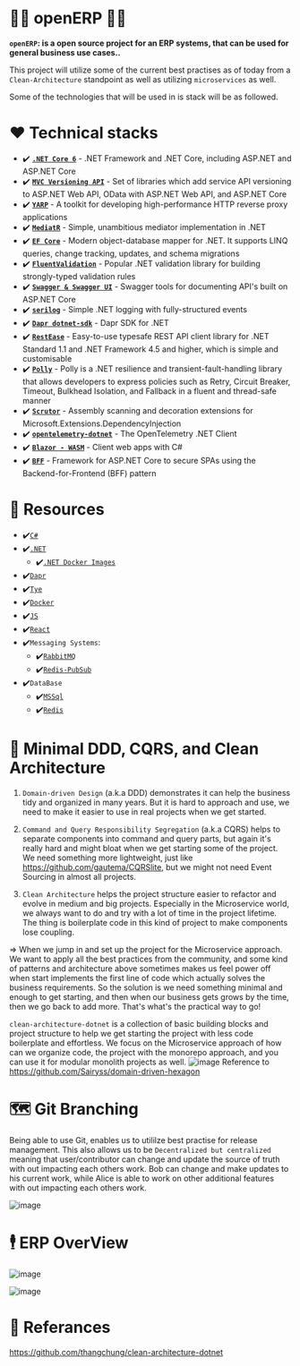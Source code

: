 # 👨‍💼 openERP 👩‍💼
**`openERP`: is a open source project for an ERP systems, that can be used for general business use cases..**

This project will utilize some of the current best practises as of today from a `Clean-Architecture` standpoint as well as utilizing `microservices` as well.

Some of the technologies that will be used in is stack will be as followed. 

# :hearts: Technical stacks
- ✔️ **[`.NET Core 6`](https://dotnet.microsoft.com/download)** - .NET Framework and .NET Core, including ASP.NET and ASP.NET Core
- ✔️ **[`MVC Versioning API`](https://github.com/microsoft/aspnet-api-versioning)** - Set of libraries which add service API versioning to ASP.NET Web API, OData with ASP.NET Web API, and ASP.NET Core
- ✔️ **[`YARP`](https://github.com/microsoft/reverse-proxy)** - A toolkit for developing high-performance HTTP reverse proxy applications
- ✔️ **[`MediatR`](https://github.com/jbogard/MediatR)** - Simple, unambitious mediator implementation in .NET
- ✔️ **[`EF Core`](https://github.com/dotnet/efcore)** - Modern object-database mapper for .NET. It supports LINQ queries, change tracking, updates, and schema migrations
- ✔️ **[`FluentValidation`](https://github.com/FluentValidation/FluentValidation)** - Popular .NET validation library for building strongly-typed validation rules
- ✔️ **[`Swagger & Swagger UI`](https://github.com/domaindrivendev/Swashbuckle.AspNetCore)** - Swagger tools for documenting API's built on ASP.NET Core
- ✔️ **[`serilog`](https://github.com/serilog/serilog)** - Simple .NET logging with fully-structured events
- ✔️ **[`Dapr dotnet-sdk`](https://github.com/dapr/dotnet-sdk)** - Dapr SDK for .NET
- ✔️ **[`RestEase`](https://github.com/canton7/RestEase)** - Easy-to-use typesafe REST API client library for .NET Standard 1.1 and .NET Framework 4.5 and higher, which is simple and customisable
- ✔️ **[`Polly`](https://github.com/App-vNext/Polly)** - Polly is a .NET resilience and transient-fault-handling library that allows developers to express policies such as Retry, Circuit Breaker, Timeout, Bulkhead Isolation, and Fallback in a fluent and thread-safe manner
- ✔️ **[`Scrutor`](https://github.com/khellang/Scrutor)** - Assembly scanning and decoration extensions for Microsoft.Extensions.DependencyInjection
- ✔️ **[`opentelemetry-dotnet`](https://github.com/open-telemetry/opentelemetry-dotnet)** - The OpenTelemetry .NET Client
- ✔️ **[`Blazor - WASM`](https://dotnet.microsoft.com/apps/aspnet/web-apps/blazor)** - Client web apps with C#
- ✔️ **[`BFF`](https://github.com/DuendeSoftware/BFF)** - Framework for ASP.NET Core to secure SPAs using the Backend-for-Frontend (BFF) pattern

# 🧰 Resources
- ✔️[`C#`](https://docs.microsoft.com/en-us/dotnet/csharp/)
- ✔️[`.NET`](https://github.com/dotnet/runtime)
  - ✔️[`.NET Docker Images`](https://github.com/dotnet/dotnet-docker)
- ✔️[`Dapr`](https://dapr.io/)
- ✔️[`Tye`](https://github.com/dotnet/tye)
- ✔️[`Docker`](https://www.docker.com/)
- ✔️[`JS`](https://www.javascript.com/)
- ✔️[`React`](https://reactjs.org/)
- ✔️`Messaging Systems`: 
  - ✔️[`RabbitMQ`](https://www.rabbitmq.com/)
  - ✔️[`Redis-PubSub`](https://redis.io/topics/pubsub)
- ✔️`DataBase`
  - ✔️[`MSSql`](https://www.microsoft.com/en-us/sql-server/sql-server-downloads)
  - ✔️[`Redis`](https://redis.io/)

# 🎇 Minimal DDD, CQRS, and Clean Architecture

1. `Domain-driven Design` (a.k.a DDD) demonstrates it can help the business tidy and organized in many years. But it is hard to approach and use, we need to make it easier to use in real projects when we get started.

2. `Command and Query Responsibility Segregation` (a.k.a CQRS) helps to separate components into command and query parts, but again it's really hard and might bloat when we get starting some of the project. We need something more lightweight, just like https://github.com/gautema/CQRSlite, but we might not need Event Sourcing in almost all projects.

3. `Clean Architecture` helps the project structure easier to refactor and evolve in medium and big projects. Especially in the Microservice world, we always want to do and try with a lot of time in the project lifetime. The thing is boilerplate code in this kind of project to make components lose coupling.

=> When we jump in and set up the project for the Microservice approach. We want to apply all the best practices from the community, and some kind of patterns and architecture above sometimes makes us feel power off when start implements the first line of code which actually solves the business requirements. So the solution is we need something minimal and enough to get starting, and then when our business gets grows by the time, then we go back to add more. That's what's the practical way to go!

`clean-architecture-dotnet` is a collection of basic building blocks and project structure to help we get starting the project with less code boilerplate and effortless. We focus on the Microservice approach of how can we organize code, the project with the monorepo approach, and you can use it for modular monolith projects as well.
![image](https://user-images.githubusercontent.com/38886930/126588300-459b31ca-cd22-4a5d-b480-6f49a436e5aa.png)
Reference to https://github.com/Sairyss/domain-driven-hexagon

# 🗺️ Git Branching 

Being able to use Git, enables us to utililze best practise for release management. This also allows us to be `Decentralized but centralized` meaning that user/contributor can change and update the source of truth with out impacting each others work. Bob can change and make updates to his current work, while Alice is able to work on other additional features with out impacting each others work.

![image](https://user-images.githubusercontent.com/38886930/126631098-393cd0e9-e3f1-40f9-b029-5e7cb7bc3413.png)


# 🕴️ ERP OverView
![image](https://user-images.githubusercontent.com/38886930/126584501-31ba227e-79ce-495e-97a0-9cd46ae2a187.png)

![image](https://user-images.githubusercontent.com/38886930/126584627-97dda151-3017-401b-988a-b12c1a0bb90f.png)



# 📰 Referances
https://github.com/thangchung/clean-architecture-dotnet

